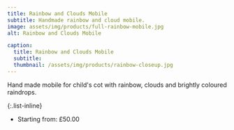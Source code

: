 ```yaml
---
title: Rainbow and Clouds Mobile
subtitle: Handmade rainbow and cloud mobile.
image: assets/img/products/full-rainbow-mobile.jpg
alt: Rainbow and Clouds Mobile

caption:
  title: Rainbow and Clouds Mobile
  subtitle: 
  thumbnail: /assets/img/products/rainbow-closeup.jpg
---
```

Hand made mobile for child's cot with rainbow, clouds and brightly coloured raindrops.

{:.list-inline}
- Starting from: £50.00

